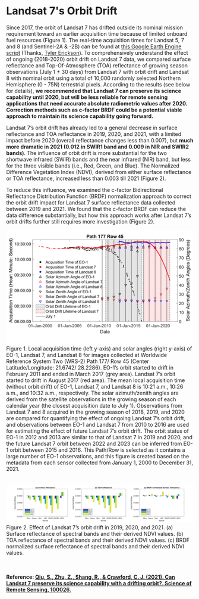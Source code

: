 # Landsat 7's Orbit Drift
Since 2017, the orbit of Landsat 7 has drifted outside its nominal mission requirement toward an earlier acquisition time because of limited onboard fuel resources (Figure 1). The real-time acquisition times for Landsat 5, 7 and 8 (and Sentinel-2A & -2B) can be found at [this Google Earth Engine script](https://colab.research.google.com/gist/tylere/6069908f90fbba4ceaa4767b19b0bdf3/satellite-platform-acquisition-time-comparison.ipynb#scrollTo=X7dhgCuYtOG1) (Thanks, 
[Tyler Erickson](https://twitter.com/tylerickson)). To comprehensively understand the effect of ongoing (2018-2020) orbit drift on Landsat 7 data, we compared surface reflectance and Top-Of-Atmosphere (TOA) reflectance of growing season observations (July 1 ± 30 days) from Landsat 7 with orbit drift and Landsat 8 with nominal orbit using a total of 10,000 randomly selected Northern Hemisphere (0 - 75N) terrestrial pixels. According to the results (see below for details), **we recommended that Landsat 7 can preserve its science capability until 2020, but will be less reliable for remote sensing applications that need accurate absolute radiometric values after 2020. Correction methods such as c-factor BRDF could be a potential viable approach to maintain its science capability going forward.**  

Landsat 7’s orbit drift has already led to a general decrease in surface reflectance and TOA reflectance in 2019, 2020, and 2021, with a limited impact before 2020 (overall reflectance changes less than 0.007), but **much more dramatic in 2021 (0.012 in SWIR1 band and 0.009 in NIR and SWIR2 bands)**. The influence of orbit drift is more substantial for the two shortwave infrared (SWIR) bands and the near infrared (NIR) band, but less for the three visible bands (i.e., Red, Green, and Blue). The Normalized Difference Vegetation Index (NDVI), derived from either surface reflectance or TOA reflectance, increased less than 0.003 till 2021 (Figure 2).

To reduce this influence, we examined the c-factor Bidirectional Reflectance Distribution Function (BRDF) normalization approach to correct the orbit drift impact for Landsat 7 surface reflectance data collected between 2019 and 2021. We found that the c-factor BRDF can reduce the data difference substantially, but how this approach works after Landsat 7’s orbit drifts further still requires more investigation (Figure 2). 



<img src="https://github.com/GERSL/L7Drift/blob/main/orbit_time_2021.png"/>
Figure 1. Local acquisition time (left y-axis) and solar angles (right y-axis) of EO-1, Landsat 7, and Landsat 8 for images collected at Worldwide Reference System Two (WRS-2) Path 177/ Row 45 (Center Latitude/Longitude: 21.6742/ 28.2286). EO-1’s orbit started to drift in February 2011 and ended in March 2017 (grey area). Landsat 7’s orbit started to drift in August 2017 (red area). The mean local acquisition time (without orbit drift) of EO-1, Landsat 7, and Landsat 8 is 10:21 a.m., 10:26 a.m., and 10:32 a.m., respectively. The solar azimuth/zenith angles are derived from the satellite observations in the growing season of each calendar year (the closest acquisition date to July 1). Observations from Landsat 7 and 8 acquired in the growing season of 2018, 2019, and 2020 are compared for quantifying the effect of ongoing Landsat 7’s orbit drift, and observations between EO-1 and Landsat 7 from 2010 to 2016 are used for estimating the effect of future Landsat 7’s orbit drift. The orbit status of EO-1 in 2012 and 2013 are similar to that of Landsat 7 in 2019 and 2020, and the future Landsat 7 orbit between 2022 and 2023 can be inferred from EO-1 orbit between 2015 and 2016. This Path/Row is selected as it contains a large number of EO-1 observations, and this figure is created based on the metadata from each sensor collected from January 1, 2000 to December 31, 2021. <br/><br/><br/>

<img src="https://github.com/GERSL/L7Drift/blob/main/dirft_effects_2021.png"/>
Figure 2. Effect of Landsat 7’s orbit drift in 2019, 2020, and 2021. (a) Surface reflectance of spectral bands and their derived NDVI values. (b) TOA reflectance of spectral bands and their derived NDVI values. (c) BRDF normalized surface reflectance of spectral bands and their derived NDVI values.<br/><br/><br/>

**Reference: [Qiu, S., Zhu, Z., Shang, R., & Crawford, C. J. (2021). Can Landsat 7 preserve its science capability with a drifting orbit?. Science of Remote Sensing, 100026.](https://doi.org/10.1016/j.srs.2021.100026)**
